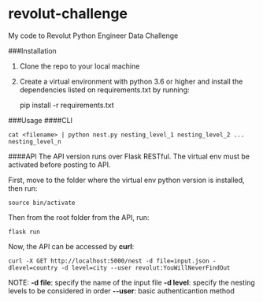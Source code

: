 # revolut-challenge
My code to Revolut Python Engineer Data Challenge

###Installation
1) Clone the repo to your local machine
2) Create a virtual environment with python 3.6 or higher and install the dependencies listed on requirements.txt by running:

    pip install -r requirements.txt

###Usage
####CLI

    cat <filename> | python nest.py nesting_level_1 nesting_level_2 ... nesting_level_n
    
####API
The API version runs over Flask RESTful. The virtual env must be activated before posting to API.

First, move to the folder where the virtual env python version is installed, then run:

    source bin/activate
    
   Then from the root folder from the API, run:
    
    flask run
    
Now, the API can be accessed by **curl**:

    curl -X GET http://localhost:5000/nest -d file=input.json -dlevel=country -d level=city --user revolut:YouWillNeverFindOut
    
NOTE:
**-d file**: specify the name of the input file
**-d level**: specify the nesting levels to be considered in order
**\-\-user**: basic authenticantion method